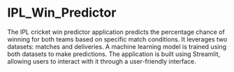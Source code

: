 # IPL_Win_Predictor
The IPL cricket win predictor application predicts the percentage chance of winning for both teams based on specific match conditions. It leverages two datasets: matches and deliveries. A machine learning model is trained using both datasets to make predictions. The application is built using Streamlit, allowing users to interact with it through a user-friendly interface.
